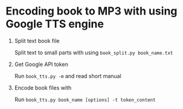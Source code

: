 # Encoding book to MP3 with using Google TTS engine

1. Split text book file

   Split text to small parts with using `book_split.py book_name.txt`


2. Get Google API token

   Run `book_tts.py -m` and read short manual


3. Encode book files with

   Run `book_tts.py book_name [options] -t token_content`
